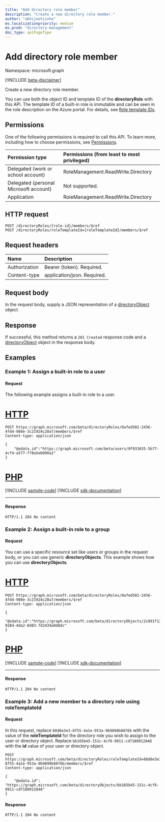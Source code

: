 ```yaml
---
title: "Add directory role member"
description: "Create a new directory role member."
author: "abhijeetsinha"
ms.localizationpriority: medium
ms.prod: "directory-management"
doc_type: apiPageType
---
```


# Add directory role member

Namespace: microsoft.graph

[!INCLUDE [beta-disclaimer](../../includes/beta-disclaimer.md)]

Create a new directory role member.

You can use both the object ID and template ID of the **directoryRole** with this API. The template ID of a built-in role is immutable and can be seen in the role description on the Azure portal. For details, see [Role template IDs](/azure/active-directory/users-groups-roles/directory-assign-admin-roles#role-template-ids).

## Permissions
One of the following permissions is required to call this API. To learn more, including how to choose permissions, see [Permissions](/graph/permissions-reference).

|Permission type      | Permissions (from least to most privileged)              |
|:--------------------|:---------------------------------------------------------|
|Delegated (work or school account) | RoleManagement.ReadWrite.Directory   |
|Delegated (personal Microsoft account) | Not supported.    |
|Application | RoleManagement.ReadWrite.Directory |

## HTTP request
<!-- { "blockType": "ignored" } -->
```http
POST /directoryRoles/{role-id}/members/$ref
POST /directoryRoles/roleTemplateId={roleTemplateId}/members/$ref
```
## Request headers
| Name       | Description|
|:---------------|:----------|
| Authorization  | Bearer {token}. Required. |
| Content-type | application/json. Required. |

## Request body
In the request body, supply a JSON representation of a [directoryObject](../resources/directoryobject.md) object.

## Response

If successful, this method returns a `201 Created` response code and a [directoryObject](../resources/directoryobject.md) object in the response body.

## Examples

### Example 1: Assign a built-in role to a user
#### Request
The following example assigns a built-in role to a user.

# [HTTP](#tab/http)
<!-- {
  "blockType": "request",
  "name": "create_directoryobject_from_directoryrole_1"
}-->
```http
POST https://graph.microsoft.com/beta/directoryRoles/0afed502-2456-4fd4-988e-3c21924c28a7/members/$ref
Content-type: application/json

{
    "@odata.id":"https://graph.microsoft.com/beta/users/0f933635-5b77-4cf4-a577-f78a5eb090a2"
}
```

# [PHP](#tab/php)
[!INCLUDE [sample-code](../includes/snippets/php/create-directoryobject-from-directoryrole-1-php-snippets.md)]
[!INCLUDE [sdk-documentation](../includes/snippets/snippets-sdk-documentation-link.md)]

---

#### Response

<!-- {
  "blockType": "response"
} -->
```http
HTTP/1.1 204 No content
```

### Example 2: Assign a built-in role to a group
#### Request
You can use a specific resource set like users or groups in the request body, or you can use generic **directoryObjects**. This example shows how you can use **directoryObjects**.


# [HTTP](#tab/http)
<!-- {
  "blockType": "request",
  "name": "create_directoryobject_from_directoryrole_2"
}-->
```http
POST https://graph.microsoft.com/beta/directoryRoles/0afed502-2456-4fd4-988e-3c21924c28a7/members/$ref
Content-type: application/json

{
    "@odata.id":"https://graph.microsoft.com/beta/directoryObjects/2c891f12-928d-4da2-8d83-7d2434a0d8dc"
}
```

# [PHP](#tab/php)
[!INCLUDE [sample-code](../includes/snippets/php/create-directoryobject-from-directoryrole-2-php-snippets.md)]
[!INCLUDE [sdk-documentation](../includes/snippets/snippets-sdk-documentation-link.md)]

---


#### Response

<!-- {
  "blockType": "response"
} -->
```http
HTTP/1.1 204 No content
```

### Example 3: Add a new member to a directory role using roleTemplateId
#### Request
In this request, replace `88d8e3e3-8f55-4a1e-953a-9b9898b8876b` with the value of the **roleTemplateId** for the directory role you wish to assign to the user or directory object. Replace `bb165b45-151c-4cf6-9911-cd7188912848` with the **id** value of your user or directory object. 

<!-- disabling snippet generation because of an SDK limitation. For more information, see https://github.com/microsoftgraph/msgraph-sdk-dotnet/issues/1041-->

<!-- {
  "blockType": "ignored",
  "name": "create_directoryobject_from_directoryrole_2_templateId"
}-->
```http
POST https://graph.microsoft.com/beta/directoryRoles/roleTemplateId=88d8e3e3-8f55-4a1e-953a-9b9898b8876b/members/$ref
Content-type: application/json

{
    "@odata.id": "https://graph.microsoft.com/beta/directoryObjects/bb165b45-151c-4cf6-9911-cd7188912848"
}
```

#### Response

<!-- {
  "blockType": "response"
} -->
```http
HTTP/1.1 204 No content
```


<!-- uuid: 8fcb5dbc-d5aa-4681-8e31-b001d5168d79
2015-10-25 14:57:30 UTC -->
<!--
{
  "type": "#page.annotation",
  "description": "Create member",
  "keywords": "",
  "section": "documentation",
  "tocPath": "",
  "suppressions": [
  ]
}
-->



